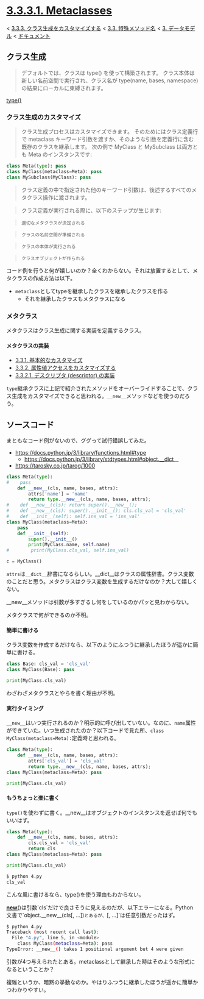 # [3.3.3.1. Metaclasses](https://docs.python.jp/3/reference/datamodel.html#metaclasses)

< [3.3.3. クラス生成をカスタマイズする](https://docs.python.jp/3/reference/datamodel.html#customizing-class-creation) < [3.3. 特殊メソッド名](https://docs.python.jp/3/reference/datamodel.html#special-method-names) < [3. データモデル](https://docs.python.jp/3/reference/datamodel.html#data-model) < [ドキュメント](https://docs.python.jp/3/index.html)

## クラス生成

> デフォルトでは、クラスは type() を使って構築されます。 クラス本体は新しい名前空間で実行され、クラス名が type(name, bases, namespace) の結果にローカルに束縛されます。

[type()](https://docs.python.jp/3/library/functions.html#type)

### クラス生成のカスタマイズ

> クラス生成プロセスはカスタマイズできます。 そのためにはクラス定義行で metaclass キーワード引数を渡すか、そのような引数を定義行に含む既存のクラスを継承します。 次の例で MyClass と MySubclass は両方とも Meta のインスタンスです:

```python
class Meta(type): pass
class MyClass(metaclass=Meta): pass
class MySubclass(MyClass): pass
```

> クラス定義の中で指定された他のキーワード引数は、後述するすべてのメタクラス操作に渡されます。

> クラス定義が実行される際に、以下のステップが生じます:

>     適切なメタクラスが決定される

>     クラスの名前空間が準備される

>     クラスの本体が実行される

>     クラスオブジェクトが作られる

コード例を行うと何が嬉しいのか？全くわからない。それは放置するとして、メタクラスの作成方法は以下。

* `metaclass`としてtypeを継承したクラスを継承したクラスを作る
    * それを継承したクラスもメタクラスになる

### メタクラス

メタクラスはクラス生成に関する実装を定義するクラス。

#### メタクラスの実装

* [3.3.1. 基本的なカスタマイズ](https://docs.python.jp/3/reference/datamodel.html#basic-customization)
* [3.3.2. 属性値アクセスをカスタマイズする](https://docs.python.jp/3/reference/datamodel.html#customizing-attribute-access)
* [3.3.2.1. デスクリプタ (descriptor) の実装](https://docs.python.jp/3/reference/datamodel.html#implementing-descriptors)

`type`継承クラスに上記で紹介されたメソッドをオーバーライドすることで、クラス生成をカスタマイズできると思われる。`__new__`メソッドなどを使うのだろう。

## ソースコード

まともなコード例がないので、ググって試行錯誤してみた。

* https://docs.python.jp/3/library/functions.html#type
    * https://docs.python.jp/3/library/stdtypes.html#object.__dict__
* https://tarosky.co.jp/tarog/1000

```python
class Meta(type):
#    pass
    def __new__(cls, name, bases, attrs):
        attrs['name'] = 'name'
        return type.__new__(cls, name, bases, attrs);
#    def __new__(cls): return super().__new__();
#    def __new__(cls): super().__init__(); cls.cls_val = 'cls_val'
#    def __init__(self): self.ins_val = 'ins_val'
class MyClass(metaclass=Meta):
    pass
    def __init__(self):
        super().__init__()
        print(MyClass.name, self.name)
#        print(MyClass.cls_val, self.ins_val)

c = MyClass()
```

`attrs`は`__dict__`辞書になるらしい。__dict__はクラスの属性辞書。クラス変数のことだと思う。メタクラスはクラス変数を生成するだけなのか？大して嬉しくない。

__new__メソッドは引数が多すぎるし何をしているのかパッと見わからない。

メタクラスで何ができるのか不明。

#### 簡単に書ける

クラス変数を作成するだけなら、以下のようにふつうに継承したほうが遥かに簡単に書ける。

```python
class Base: cls_val = 'cls_val'
class MyClass(Base): pass

print(MyClass.cls_val)
```

わざわざメタクラスとやらを書く理由が不明。

#### 実行タイミング

`__new__`はいつ実行されるのか？明示的に呼び出していない。なのに、`name`属性ができていた。いつ生成されたのか？以下コードで見た所、`class MyClass(metaclass=Meta):`定義時と思われる。

```python
class Meta(type):
    def __new__(cls, name, bases, attrs):
        attrs['cls_val'] = 'cls_val'
        return type.__new__(cls, name, bases, attrs);
class MyClass(metaclass=Meta): pass

print(MyClass.cls_val)
```

#### もうちょっと楽に書く

`type()`を使わずに書く。__new__はオブジェクトのインスタンスを返せば何でもいいはず。

```python
class Meta(type):
    def __new__(cls, name, bases, attrs):
        cls.cls_val = 'cls_val'
        return cls
class MyClass(metaclass=Meta): pass

print(MyClass.cls_val)
```
```sh
$ python 4.py 
cls_val
```

こんな風に書けるなら、type()を使う理由もわからない。


[__new__()](https://docs.python.jp/3/reference/datamodel.html#object.__new__)は引数`cls`だけで良さそうに見えるのだが、以下エラーになる。Python文書で`object.__new__(cls[, ...])`とあるが、`[, ...]`は任意引数だったはず。

```sh
$ python 4.py 
Traceback (most recent call last):
  File "4.py", line 5, in <module>
    class MyClass(metaclass=Meta): pass
TypeError: __new__() takes 1 positional argument but 4 were given
```

引数が4つ与えられたとある。metaclassとして継承した時はそのような形式になるということか？

複雑というか、暗黙の挙動なのか。やはりふつうに継承したほうが遥かに簡単かつわかりやすい。

